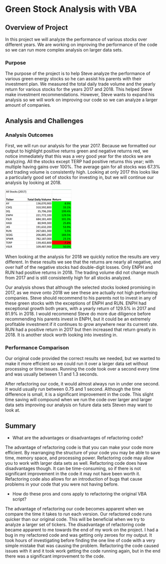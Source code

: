 # Green Stock Analysis with VBA

## Overview of Project
In this project we will analyze the performance of various stocks over different years.  We are working on improving the performance of the code so we can run more complex analysis on larger data sets.

### Purpose
The purpose of the project is to help Steve analyze the performance of various green energy stocks so he can assist his parents with their investment plan.  We measured the total daily trade volume and the yearly return for various stocks for the years 2017 and 2018.  This helped Steve make investment recommendations.  However, Steve wants to expand his analysis so we will work on improving our code so we can analyze a larger amount of companies.

## Analysis and Challenges

### Analysis Outcomes 
First, we will run our analysis for the year 2017.  Because we formatted our output to highlight positive returns green and negative returns red, we notice immediately that this was a very good year for the stocks we are analyzing.  All the stocks except TERP had positive returns this year; with multiple having gains over 100%.  The average gain for all stocks was 67.3% and trading volume is consistently high.  Looking at only 2017 this looks like a particularly good set of stocks for investing in, but we will continue our analysis by looking at 2018.
 
 ![2017_results](Resources/Picture1.png)
 
When looking at the analysis for 2018 we quickly notice the results are very different.  In these results we see that the returns are nearly all negative, and over half of the negative stocks had double-digit losses.  Only ENPH and RUN had positive returns in 2018.  The trading volume did not change much from 2017 and is still consistently high for all stocks analyzed. 
 
Our analysis shows that although the selected stocks looked promising in 2017, as we move onto 2018 we see these are actually not high performing companies.  Steve should recommend to his parents not to invest in any of these green stocks with the exceptions of ENPH and RUN.  ENPH had exceptional growth both years, with a yearly return of 129.5% in 2017 and 81.9% in 2018.  I would recommend Steve do more due diligence before recommending his parents invest in ENPH, but it could be an extremely profitable investment if it continues to grow anywhere near its current rate.  RUN had a positive return in 2017 but then increased that return greatly in 2018.  It is another stock worth looking into investing in.
### Performance Comparison
Our original code provided the correct results we needed, but we wanted to make it more efficient so we could run it over a larger data set without processing or time issues.  Running the code took over a second every time and was usually between 1.1 and 1.3 seconds.
  
 
After refactoring our code, it would almost always run in under one second.  It would usually run between 0.75 and 1 second.  Although the time difference is small, it is a significant improvement in the code.  This slight time saving will compound when we run the code over larger and larger data sets improving our analysis on future data sets Steven may want to look at.
 
 
## Summary

- What are the advantages or disadvantages of refactoring code?

The advantage of refactoring code is that you can make your code more efficient.  By rearranging the structure of your code you may be able to save time, memory space, and processing power.  Refactoring code may allow you to work with larger data sets as well.  Refactoring code does have disadvantages though.  It can be time-consuming, so if there is not significant improvement in the code it may not have been worth it.  Refactoring code also allows for an introduction of bugs that cause problems in your code that you were not having before.
- How do these pros and cons apply to refactoring the original VBA script?

The advantage of refactoring our code becomes apparent when we compare the time it takes to run each version.  Our refactored code runs quicker than our original code.  This will be beneficial when we try to analyze a larger set of tickers.  The disadvantage of refactoring code became apparent to me towards the end of my work on the project.  I had a bug in my refactored code and was getting only zeroes for my output.  It took hours of investigating before finding the one line of code with a very simple mistake that was causing the problem.  Refactoring the code caused issues with it and it took work getting the code running again, but in the end there was a significant improvement to the code.
